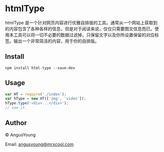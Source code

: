 # htmlType
htmlType 是一个针对网页内容进行优雅自排版的工具。通常从一个网站上获取到的内容包含了各种各样的信息，但是对于阅读来说，仅仅只需要图文信息而已。使用本工具可以将一切不必要的数据过滤掉，只保留文字以及你所设置保留的对应标签。输出一个非常简洁的内容，用于你的自排版。

## Install
```npm
npm install html-type --save-dev
```

## Usage

```js
var HT = require('./index');
var hType = new HT(['img', 'video']);
hType.type('<div>...</div>');
// see it.
```

## Author
&copy; AngusYoung

Email: <angusyoung@mrxcool.com>